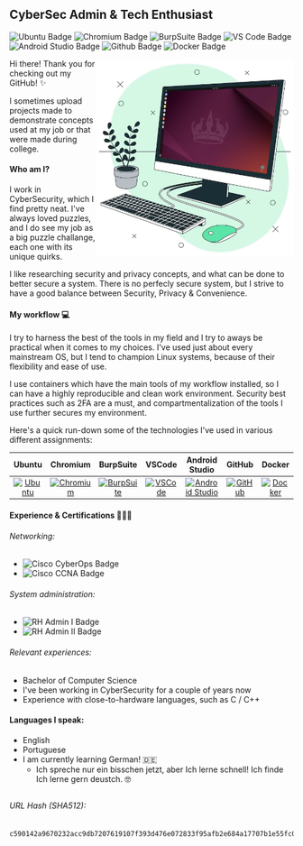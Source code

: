 ## CyberSec Admin & Tech Enthusiast
![Ubuntu Badge](https://img.shields.io/badge/Ubuntu-E95420?logo=ubuntu&logoColor=white)
![Chromium Badge](https://img.shields.io/badge/Chromium-white?logo=googlechrome)
![BurpSuite Badge](https://img.shields.io/badge/BurpSuite_Pro-white?logo=burpsuite&logoColor=royalblue)
![VS Code Badge](https://img.shields.io/badge/VS_Code-white?logo=visualstudiocode&logoColor=blue)
![Android Studio Badge](https://img.shields.io/badge/Android_Studio-dodgerblue?logo=androidstudio)
![Github Badge](https://img.shields.io/badge/Github-black?logo=github)
![Docker Badge](https://img.shields.io/badge/Docker-white?logo=docker)

<img src="assets/imgs/workstation.png" alt="Workstation" width="350" height="350" align="right"/>

<p align="left">

  Hi there! Thank you for checking out my GitHub! ✨

  I sometimes upload projects made to demonstrate concepts used at my job or that were made during college.

  #### Who am I?
  I work in CyberSecurity, which I find pretty neat. I've always loved puzzles, and I do see my job as a big puzzle challange, each one with its unique quirks.

  I like researching security and privacy concepts, and what can be done to better secure a system. There is no perfecly secure system, but I strive to have a good balance between Security, Privacy & Convenience.

</p>

#### My workflow 💻
I try to harness the best of the tools in my field and I try to aways be practical when it comes to my choices. I've used just about every mainstream OS, but I tend to champion Linux systems, because of their flexibility and ease of use.

I use containers which have the main tools of my workflow installed, so I can have a highly reproducible and clean work environment. Security best practices such as 2FA are a must, and compartmentalization of the tools I use further secures my environment.

Here's a quick run-down some of the technologies I've used in various different assignments:

| Ubuntu | Chromium | BurpSuite | VSCode | Android<br/>Studio | GitHub | Docker |
| :---: | :---: | :---: | :---: | :---: | :---: | :---: |
| [<img src="https://ubuntucommunity.s3.us-east-2.amazonaws.com/original/3X/f/9/f94871ad7dea3ae2a193f2a099aa669a57cf23ea.png" alt="Ubuntu" width="50" height="50"/>](https://ubuntu.com) | [<img src="https://www.chromium.org/_assets/icon-chromium-96.png" alt="Chromium" width="50" height="50"/>](https://chromium.org/Home) | [<img src="https://www.dockhunt.com/_next/image?url=https%3A%2F%2Fdockhunt-images.nyc3.cdn.digitaloceanspaces.com%2Ff5f43386-11d9-4978-b8f0-1497a875881e&w=384&q=75" alt="BurpSuite" width="60" height="60"/>](https://portswigger.net/burp) | [<img src="https://code.visualstudio.com/assets/branding/app-icon.png" alt="VSCode" width="65" height="65"/>](https://code.visualstudio.com/) | [<img src="https://developer.android.com/studio/images/android-studio-stable.svg" alt="Android Studio" width="50" height="50"/>](https://developer.android.com/studio) | [<img src="https://assets.dryicons.com/uploads/icon/svg/8308/d2fb96a4-96bf-4a9c-b182-e95f925c54ff.svg" alt="GitHub" width="50" height="50"/>](https://github.com/) | [<img src="https://cdn.icon-icons.com/icons2/2407/PNG/512/docker_icon_146192.png" alt="Docker" width="50" height="50"/>](https://docker.com/) |

#### Experience & Certifications 🧑🏼‍🎓
###### Networking:
- ![Cisco CyberOps Badge](https://img.shields.io/badge/Cisco_CyberOps_Associate-dodgerblue?logo=cisco&logoColor=white)
- ![Cisco CCNA Badge](https://img.shields.io/badge/Cisco_CCNA_I-dodgerblue?logo=cisco&logoColor=white)
###### System administration:
- ![RH Admin I Badge](https://img.shields.io/badge/Red_Hat_System_Administration_I_(RH124)-firebrick?logo=redhat)
- ![RH Admin II Badge](https://img.shields.io/badge/Red_Hat_System_Administration_II_(RH134)-firebrick?logo=redhat)
###### Relevant experiences:
- Bachelor of Computer Science
- I've been working in CyberSecurity for a couple of years now
- Experience with close-to-hardware languages, such as C / C++

#### Languages I speak:
- English
- Portuguese
- I am currently learning German! 🇩🇪
  - Ich spreche nur ein bisschen jetzt, aber Ich lerne schnell! Ich finde Ich lerne gern deustch. 🤓

<!--
#### Contact me

[In-Progress]
-->

##
###### URL Hash (SHA512):
```
c590142a9670232acc9db7207619107f393d476e072833f95afb2e684a17707b1e55fc05ab9403406daf20e1ab180fc6165abe9302e6febe38dcdfa5039f8a98
```

